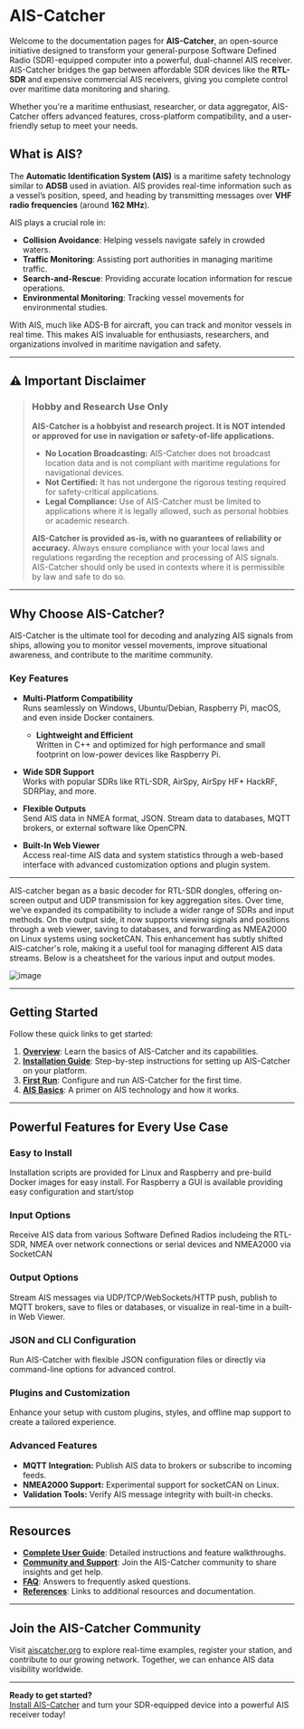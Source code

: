 # AIS-Catcher

Welcome to the documentation pages for **AIS-Catcher**, an open-source initiative designed to transform your general-purpose Software Defined Radio (SDR)-equipped computer into a powerful, dual-channel AIS receiver. AIS-Catcher bridges the gap between affordable SDR devices like the **RTL-SDR** and expensive commercial AIS receivers, giving you complete control over maritime data monitoring and sharing.

Whether you're a maritime enthusiast, researcher, or data aggregator, AIS-Catcher offers advanced features, cross-platform compatibility, and a user-friendly setup to meet your needs.

## What is AIS?

The **Automatic Identification System (AIS)** is a maritime safety technology similar to **ADSB** used in aviation. AIS provides real-time information such as a vessel’s position, speed, and heading by transmitting messages over **VHF radio frequencies** (around **162 MHz**). 

AIS plays a crucial role in:

- **Collision Avoidance**: Helping vessels navigate safely in crowded waters.
- **Traffic Monitoring**: Assisting port authorities in managing maritime traffic.
- **Search-and-Rescue**: Providing accurate location information for rescue operations.
- **Environmental Monitoring**: Tracking vessel movements for environmental studies.

With AIS, much like ADS-B for aircraft, you can track and monitor vessels in real time. This makes AIS invaluable for enthusiasts, researchers, and organizations involved in maritime navigation and safety.

---
## ⚠️ **Important Disclaimer**

> ### **Hobby and Research Use Only**
> **AIS-Catcher is a hobbyist and research project. It is NOT intended or approved for use in navigation or safety-of-life applications.**
>
> - **No Location Broadcasting:** AIS-Catcher does not broadcast location data and is not compliant with maritime regulations for navigational devices.
> - **Not Certified:** It has not undergone the rigorous testing required for safety-critical applications.
> - **Legal Compliance:** Use of AIS-Catcher must be limited to applications where it is legally allowed, such as personal hobbies or academic research.
>
> **AIS-Catcher is provided as-is, with no guarantees of reliability or accuracy.** Always ensure compliance with your local laws and regulations regarding the reception and processing of AIS signals. AIS-Catcher should only be used in contexts where it is permissible by law and safe to do so.



---

## Why Choose AIS-Catcher?

AIS-Catcher is the ultimate tool for decoding and analyzing AIS signals from ships, allowing you to monitor vessel movements, improve situational awareness, and contribute to the maritime community.

### **Key Features**
- **Multi-Platform Compatibility**  
  Runs seamlessly on Windows, Ubuntu/Debian, Raspberry Pi, macOS, and even inside Docker containers.
  
  - **Lightweight and Efficient**  
  Written in C++ and optimized for high performance and small footprint on low-power devices like Raspberry Pi.

- **Wide SDR Support**  
  Works with popular SDRs like RTL-SDR, AirSpy, AirSpy HF+ HackRF, SDRPlay, and more.

- **Flexible Outputs**  
  Send AIS data in NMEA format, JSON. Stream data to databases, MQTT brokers, or external software like OpenCPN.

- **Built-In Web Viewer**  
  Access real-time AIS data and system statistics through a web-based interface with advanced customization options and plugin system.


---
AIS-catcher began as a basic decoder for RTL-SDR dongles, offering on-screen output and UDP transmission for key aggregation sites. Over time, we've expanded its compatibility to include a wider range of SDRs and input methods. On the output side, it now supports viewing signals and positions through a web viewer, saving to databases, and forwarding as NMEA2000 on Linux systems using socketCAN. This enhancement has subtly shifted AIS-catcher's role, making it a useful tool for managing different AIS data streams. Below is a cheatsheet for the various input and output modes.

![image](https://github.com/jvde-github/AIS-catcher/assets/52420030/53fdef5c-f8ff-4040-a505-2af06c03c234)

---
## Getting Started

Follow these quick links to get started:

1. [**Overview**](getting-started/overview.md): Learn the basics of AIS-Catcher and its capabilities.
2. [**Installation Guide**](getting-started/installation.md): Step-by-step instructions for setting up AIS-Catcher on your platform.
3. [**First Run**](getting-started/first-run.md): Configure and run AIS-Catcher for the first time.
4. [**AIS Basics**](getting-started/ais-basics.md): A primer on AIS technology and how it works.

---

## Powerful Features for Every Use Case

### Easy to Install
Installation scripts are provided for Linux and Raspberry and pre-build Docker images for easy install. For Raspberry a GUI is available providing easy configuration and start/stop

### Input Options
Receive AIS data from various Software Defined Radios includeing the RTL-SDR, NMEA over network connections or serial devices and NMEA2000 via SocketCAN

### Output Options
Stream AIS messages via UDP/TCP/WebSockets/HTTP push, publish to MQTT brokers, save to files or databases, or visualize in real-time in a built-in Web Viewer.

### JSON and CLI Configuration
Run AIS-Catcher with flexible JSON configuration files or directly via command-line options for advanced control.

### Plugins and Customization
Enhance your setup with custom plugins, styles, and offline map support to create a tailored experience.

### Advanced Features
- **MQTT Integration:** Publish AIS data to brokers or subscribe to incoming feeds.
- **NMEA2000 Support:** Experimental support for socketCAN on Linux.
- **Validation Tools:** Verify AIS message integrity with built-in checks.

---

## Resources

- [**Complete User Guide**](getting-started/overview.md): Detailed instructions and feature walkthroughs.
- [**Community and Support**](community.md): Join the AIS-Catcher community to share insights and get help.
- [**FAQ**](faq.md): Answers to frequently asked questions.
- [**References**](references.md): Links to additional resources and documentation.

---

## Join the AIS-Catcher Community

Visit [aiscatcher.org](https://aiscatcher.org) to explore real-time examples, register your station, and contribute to our growing network. Together, we can enhance AIS data visibility worldwide.

---

**Ready to get started?**  
[Install AIS-Catcher](getting-started/installation.md) and turn your SDR-equipped device into a powerful AIS receiver today!
